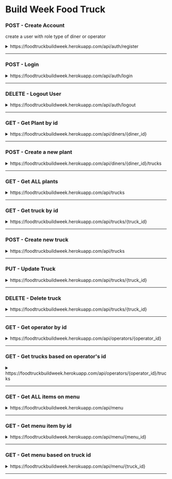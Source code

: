 # Build Week Food Truck

### POST - Create Account
create a user with role type of diner or operator
<details>
<summary>https://foodtruckbuildweek.herokuapp.com/api/auth/register</summary>

```JSON
what you need:
{
    "username": "Joe",
    "password": "1234",
    "phoneNumber":"775-123-1456"
}

what you get back:
{
    "data": {
        "user_id": 1,
        "username": "Joe",
        "password": "$2a$08$0oUfmvlujUay2NBGG8CWJOhqhpB8gZRk/UmVa9X8NEZhUKDVIxt5S",
       
    }
}
```
</details>

-----------------------------------------------------------------------------------------

### POST - Login
<details>
<summary>https://foodtruckbuildweek.herokuapp.com/api/auth/login</summary>

```JSON
what you need:
role can be operator or diner
{
    "username": "luke",
    "password": "1234",
   
}

what you get back:
{
    "message": "luke is back!",
    "token": "eyJhbGciOiJIUzI1NiIsInR5cCI6IkpXVCJ9.eyJzdWJqZWN0Ijo2LCJ1c2VybmFtZSI6Imx1a2UiLCJpYXQiOjE2MTcyMjU3OTcsImV4cCI6MTYxNzMxMjE5N30.q8woGClRqHNN1tTHwd48FhHalKHdHW-z5dMSzHqbLL4",
    
}
```
</details>

-----------------------------------------------------------------------------------------

### DELETE - Logout User
<details>
<summary>https://foodtruckbuildweek.herokuapp.com/api/auth/logout</summary>

```JSON
Status: 200 OK
```
</details>

-----------------------------------------------------------------------------------------

### GET - Get Plant by id
<details>
<summary>https://foodtruckbuildweek.herokuapp.com/api/diners/{diner_id}</summary>

```JSON
what you get back:
{
    "plant_id": 2,
  
}
    
    
```
</details>

-----------------------------------------------------------------------------------------

### POST - Create a new plant
<details>
<summary>https://foodtruckbuildweek.herokuapp.com/api/diners/{diner_id}/trucks</summary>

```JSON
what you get back:
[
    {
        "truck_id": 1,
        "truck_img": "arturo-rey-m6fYkq_P2Cc-unsplash.jpg",
        "cuisine_type": "french",
        "departure_time": "19:00:00",
        "longitude": "44.88888",
        "latitude": "22.12121",
        "diner_favetruck_id": 3,
        "diner_id": 1
    }
]
```
</details>

-----------------------------------------------------------------------------------------

### GET - Get ALL plants
<details>
<summary>https://foodtruckbuildweek.herokuapp.com/api/trucks</summary>

```JSON
what you get back:
[
    {
        "truck_id": 1,
        "truck_img": "arturo-rey-m6fYkq_P2Cc-unsplash.jpg",
        "cuisine_type": "french",
        "departure_time": "19:00:00",
        "longitude": "99.00333",
        "latitude": "44.77777"
    },
    {
        "truck_id": 2,
        "truck_img": "s-o-c-i-a-l-c-u-t--eeAvufLf9A-unsplash.jpg",
        "cuisine_type": "vietnamese",
        "departure_time": "17:00:00",
        "longitude": "91.00998",
        "latitude": "14.75577"
    },
    {
        "truck_id": 3,
        "truck_img": "harry-gillen-b2gdRynjL9Q-unsplash.jpg",
        "cuisine_type": "mexican",
        "departure_time": "21:00:00",
        "longitude": "90.00322",
        "latitude": "77.76654"
    }
]
```
</details>

-----------------------------------------------------------------------------------------

### GET - Get truck by id
<details>
<summary>https://foodtruckbuildweek.herokuapp.com/api/trucks/{truck_id}</summary>

```JSON
what you get back:
{
    "truck_id": 1,
    "truck_img": "arturo-rey-m6fYkq_P2Cc-unsplash.jpg",
    "cuisine_type": "french",
    "departure_time": "19:00:00",
    "longitude": "99.00333",
    "latitude": "44.77777"
}
```
</details>

-----------------------------------------------------------------------------------------


### POST - Create new truck
<details>
<summary>https://foodtruckbuildweek.herokuapp.com/api/trucks</summary>

```JSON
what you need: 
{
    "truck_img": "eugene-chystiakov-nlHdn7AhJHY-unsplash.jpg",
    "cuisine_type": "american",
    "departure_time": "11:00pm",
    "longitude": "12.12121",
    "latitude": "13.13133"
}

what you get back: 

{
    "truck_id": 4,
    "truck_img": "eugene-chystiakov-nlHdn7AhJHY-unsplash.jpg",
    "cuisine_type": "american",
    "departure_time": "23:00:00",
    "longitude": "12.12121",
    "latitude": "13.13133"
}
```
</details>

-----------------------------------------------------------------------------------------

### PUT - Update Truck
<details>
<summary>https://foodtruckbuildweek.herokuapp.com/api/trucks/{truck_id}</summary>

```JSON
What you need: 
{
    "truck_id": 2, 
    "truck_img": "eugene-chystiakov-nlHdn7AhJHY-unsplash.jpg",
    "cuisine_type": "eithopian",
    "departure_time": "11:11pm",
    "longitude": "15.12121",
    "latitude": "13.13443"
}

What you get is:
Status: 200 Ok
```
</details>

-----------------------------------------------------------------------------------------

### DELETE - Delete truck
<details>
<summary>https://foodtruckbuildweek.herokuapp.com/api/trucks/{truck_id}</summary>

```JSON
{
    "message": "truck deleted"
}
```
</details>


-----------------------------------------------------------------------------------------

### GET - Get operator by id
<details>
<summary>https://foodtruckbuildweek.herokuapp.com/api/operators/{operator_id}</summary>

```JSON
what you get back:
{
    "operator_id": 2,
    "truck_id": 3
}
```
</details>

-----------------------------------------------------------------------------------------

### GET - Get trucks based on operator's id
<details>
<summary>https://foodtruckbuildweek.herokuapp.com/api/operators/{operator_id}/trucks</summary>

```JSON
what you get back:
[
    {
        "truck_id": 1,
        "truck_img": "arturo-rey-m6fYkq_P2Cc-unsplash.jpg",
        "cuisine_type": "french",
        "departure_time": "19:00:00",
        "longitude": "99.00333",
        "latitude": "44.77777",
        "operator_id": 1
    }
]
```
</details>

-----------------------------------------------------------------------------------------

### GET - Get ALL items on menu
<details>
<summary>https://foodtruckbuildweek.herokuapp.com/api/menu</summary>

```JSON
[
    {
        "menuitem_id": 1,
        "item_name": "tacos",
        "item_description": "3 soft shell tacos",
        "item_img": "krisztian-tabori-ZQf4jzkpz1k-unsplash.jpg",
        "item_price": 8.99
    },
    {
        "menuitem_id": 2,
        "item_name": "pho",
        "item_description": "bowl of chicken pho",
        "item_img": "sharon-chen-L1ZhjK-R6uc-unsplash.jpg",
        "item_price": 7.95
    },
    {
        "menuitem_id": 3,
        "item_name": "nutella crepe",
        "item_description": "nutella crepe with bananas and strawberries",
        "item_img": "paolo-cifuentes-jO586SsEfEA-unsplash.jpg",
        "item_price": 4.99
    }
]
```
</details>

-----------------------------------------------------------------------------------------

### GET - Get menu item by id
<details>
<summary>https://foodtruckbuildweek.herokuapp.com/api/menu/{menu_id}</summary>

```JSON
what you get back:
{
    "menuitem_id": 2,
    "item_name": "pho",
    "item_description": "bowl of chicken pho",
    "item_img": "sharon-chen-L1ZhjK-R6uc-unsplash.jpg",
    "item_price": 7.95
}
```
</details>

-----------------------------------------------------------------------------------------

### GET - Get menu based on truck id
<details>
<summary>https://foodtruckbuildweek.herokuapp.com/api/menu/{truck_id}</summary>

```JSON

{
    "menuitem_id": 2,
    "item_name": "pho",
    "item_description": "bowl of chicken pho",
    "item_img": "https://unsplash.com/photos/L1ZhjK-R6uc",
    "item_price": 7.95
}
    
```
</details>

-----------------------------------------------------------------------------------------




